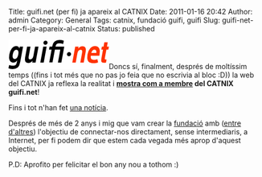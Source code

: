 Title: guifi.net (per fi) ja apareix al CATNIX
Date: 2011-01-16 20:42
Author: admin
Category: General
Tags: catnix, fundació guifi, guifi
Slug: guifi-net-per-fi-ja-apareix-al-catnix
Status: published

[<img src="./wp-content/uploads/2007/10/logo-guifi.png" title="logo guifi" class="alignright size-full wp-image-220" width="200" height="58" />](./wp-content/uploads/2007/10/logo-guifi.png)Doncs sí, finalment, després de moltíssim temps ((fins i tot més que no pas jo feia que no escrivia al bloc :D)) la web del CATNIX ja reflexa la realitat i **[mostra com a membre](http://www.catnix.net/ca/membres/ "Pàgina del CATNIX amb els seus membres") del CATNIX guifi.net**!

Fins i tot n'han fet [una notícia](http://www.catnix.net/ca/noticia/guifinet_se_conecta_al_catnix/26/ "Notícia a la web del CATNIX sobre la incorporació de guifi.net al CATNIX").

Després de més de 2 anys i mig que vam crear la [fundació](http://fundacio.guifi.net "Pàgina web de la fundació guifi.net") amb ([entre d'altres](http://fundacio.guifi.net/fundacio/01_inf/inf.html "Pàgina web amb informació general sobre la fundació guifi.net")) l'objectiu de connectar-nos directament, sense intermediaris, a Internet, per fi podem dir que estem cada vegada més aprop d'aquest objectiu.

P.D: Aprofito per felicitar el bon any nou a tothom :)
